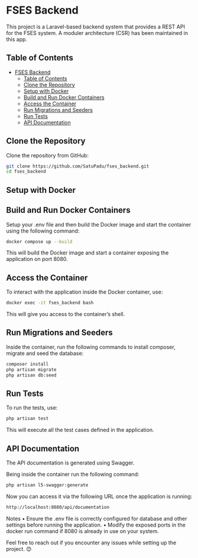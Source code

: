 # FSES Backend

This project is a Laravel-based backend system that provides a REST API for the FSES system. A moduler architecture (CSR) has been maintained in this app.


## Table of Contents
- [FSES Backend](#fses-backend)
  - [Table of Contents](#table-of-contents)
  - [Clone the Repository](#clone-the-repository)
  - [Setup with Docker](#setup-with-docker)
  - [Build and Run Docker Containers](#build-and-run-docker-containers)
  - [Access the Container](#access-the-container)
  - [Run Migrations and Seeders](#run-migrations-and-seeders)
  - [Run Tests](#run-tests)
  - [API Documentation](#api-documentation)

## Clone the Repository

Clone the repository from GitHub:

```sh
git clone https://github.com/SatuPadu/fses_backend.git
cd fses_backend
```

## Setup with Docker

## Build and Run Docker Containers

Setup your .env file and then build the Docker image and start the container using the following command:

```sh
docker compose up --build
```

This will build the Docker image and start a container exposing the application on port 8080.

## Access the Container

To interact with the application inside the Docker container, use:

```sh
docker exec -it fses_backend bash
```

This will give you access to the container’s shell.

## Run Migrations and Seeders

Inside the container, run the following commands to install composer, migrate and seed the database:

```sh
composer install
php artisan migrate
php artisan db:seed
```

## Run Tests

To run the tests, use:

```sh
php artisan test
```

This will execute all the test cases defined in the application.

## API Documentation

The API documentation is generated using Swagger. 

Being inside the container run the following command:

```bash
php artisan l5-swagger:generate
```

Now you can access it via the following URL once the application is running:

```sh
http://localhost:8080/api/documentation
```

Notes
	•	Ensure the .env file is correctly configured for database and other settings before running the application.
	•	Modify the exposed ports in the docker run command if 8080 is already in use on your system.

Feel free to reach out if you encounter any issues while setting up the project. 😊